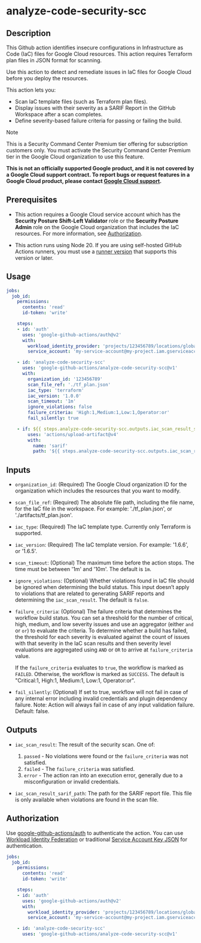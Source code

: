 # analyze-code-security-scc

## Description

This Github action identifies insecure configurations in Infrastructure as Code (IaC) files for Google Cloud resources. 
This action requires Terraform plan files in JSON format for scanning.

Use this action to detect and remediate issues in IaC files for Google Cloud before you deploy the resources.

This action lets you:
- Scan IaC template files (such as Terraform plan files).
- Display issues with their severity as a SARIF Report in the GitHub Workspace after a scan completes.
- Define severity-based failure criteria for passing or failing the build.

> [!NOTE] 
> This is a Security Command Center Premium tier offering for subscription customers only. You must activate the Security Command Center Premium tier in the Google Cloud organization to use this feature.

**This is not an officially supported Google product, and it is not covered by a
Google Cloud support contract. To report bugs or request features in a Google
Cloud product, please contact [Google Cloud
support](https://cloud.google.com/support).**

## Prerequisites

-   This action requires a Google Cloud service account which has the 
    **Security Posture Shift-Left Validator** role or the **Security 
    Posture Admin** role on the Google Cloud organization that includes 
    the IaC resources. For more information, see [Authorization](#authorization).

-   This action runs using Node 20. If you are using self-hosted GitHub Actions
    runners, you must use a [runner
    version](https://github.com/actions/virtual-environments) that supports this
    version or later.

## Usage

```yaml
jobs:
  job_id:
    permissions:
      contents: 'read'
      id-token: 'write'

    steps:
    - id: 'auth'
      uses: 'google-github-actions/auth@v2'
      with:
        workload_identity_provider: 'projects/123456789/locations/global/workloadIdentityPools/my-pool/providers/my-provider'
        service_account: 'my-service-account@my-project.iam.gserviceaccount.com'

    - id: 'analyze-code-security-scc'
      uses: 'google-github-actions/analyze-code-security-scc@v1'
      with:
        organization_id: '123456789'
        scan_file_ref: './tf_plan.json'
        iac_type: 'terraform'
        iac_version: '1.0.0'
        scan_timeout: '1m'
        ignore_violations: false
        failure_criteria: 'High:1,Medium:1,Low:1,Operator:or'
        fail_silently: true

    - if: ${{ steps.analyze-code-security-scc.outputs.iac_scan_result_sarif_path != '' }}
        uses: 'actions/upload-artifact@v4'
        with:
          name: 'sarif'
          path: '${{ steps.analyze-code-security-scc.outputs.iac_scan_result_sarif_path }}'
```

## Inputs

-   `organization_id`: (Required) The Google Cloud organization ID for the 
    organization which includes the resources that you want to modify.

-   `scan_file_ref`: (Required) The absolute file path, including the file name, 
    for the IaC file in the workspace. For example: './tf_plan.json', or 
    './artifacts/tf_plan.json'.

-   `iac_type`: (Required) The IaC template type. Currently only Terraform is
    supported.

-   `iac_version`: (Required) The IaC template version. For example: '1.6.6', 
    or '1.6.5'.

-   `scan_timeout`: (Optional) The maximum time before the action stops. 
    The time must be between '1m' and '10m'. The default is `1m`.

-   `ignore_violations`: (Optional) Whether violations found in IaC file 
    should be ignored when determining the build status. This input doesn’t 
    apply to  violations that are related to generating SARIF reports and 
    determining the `iac_scan_result`. The default is `false`.

-   `failure_criteria`: (Optional) The failure criteria that determines the 
    workflow build status. You can set a threshold for the number of critical, 
    high, medium, and low severity issues and use an aggregator  (either `and` 
    or `or`) to evaluate the criteria. To determine whether a build has failed, 
    the threshold for each severity is evaluated against the count of issues 
    with that severity in the IaC scan results and then severity level evaluations 
    are aggregated using `AND` or `OR` to arrive at `failure_criteria` value.

    If the `failure_criteria` evaluates to `true`, the workflow is marked as 
    `FAILED`. Otherwise, the workflow is marked as `SUCCESS`. The default is 
    "Critical:1, High:1, Medium:1, Low:1, Operator:or".

-   `fail_silently`: (Optional) If set to true, workflow will not fail in case
    of any internal error including invalid credentials and plugin dependency
    failure. Note: Action will always fail in case of any input validation
    failure. Default: false.

## Outputs

-   `iac_scan_result`: The result of the security scan. One of:

    1.  `passed` - No violations were found or the `failure_criteria` was not
        satisfied.
    2.  `failed` - The `failure_criteria` was satisfied.
    3.  `error` - The action ran into an execution error, generally 
        due to a misconfiguration or invalid credentials.

-   `iac_scan_result_sarif_path`: The path for the SARIF report file. This 
    file is only available when violations are found in the scan file.

## Authorization

Use [google-github-actions/auth](https://github.com/google-github-actions/auth)
to authenticate the action. You can use [Workload Identity Federation][wif] or
traditional [Service Account Key JSON][sa] for authentication.

```yaml
jobs:
  job_id:
    permissions:
      contents: 'read'
      id-token: 'write'

    steps:
    - id: 'auth'
      uses: 'google-github-actions/auth@v2'
      with:
        workload_identity_provider: 'projects/123456789/locations/global/workloadIdentityPools/my-pool/providers/my-provider'
        service_account: 'my-service-account@my-project.iam.gserviceaccount.com'

    - id: 'analyze-code-security-scc'
      uses: 'google-github-actions/analyze-code-security-scc@v1'
```

[sa]: https://cloud.google.com/iam/docs/creating-managing-service-accounts
[wif]: https://cloud.google.com/iam/docs/workload-identity-federation
